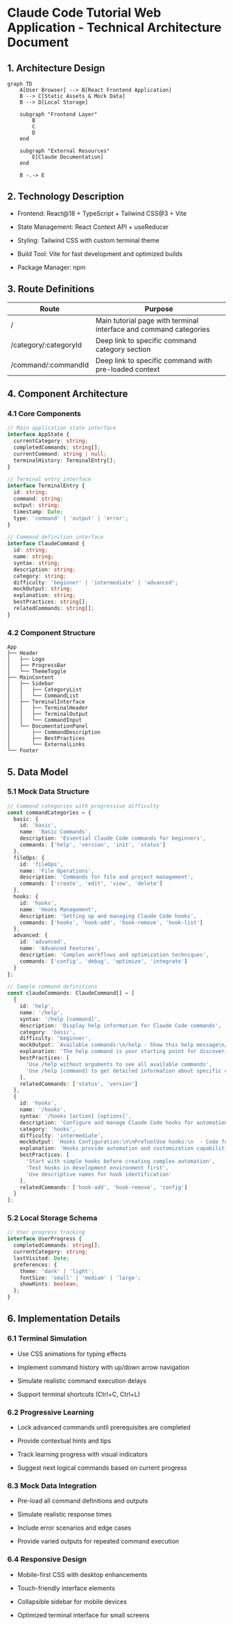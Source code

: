 # Claude Code Tutorial Web Application - Technical Architecture Document

## 1. Architecture Design

```mermaid
graph TD
    A[User Browser] --> B[React Frontend Application]
    B --> C[Static Assets & Mock Data]
    B --> D[Local Storage]
    
    subgraph "Frontend Layer"
        B
        C
        D
    end
    
    subgraph "External Resources"
        E[Claude Documentation]
    end
    
    B -.-> E
```

## 2. Technology Description

* Frontend: React\@18 + TypeScript + Tailwind CSS\@3 + Vite

* State Management: React Context API + useReducer

* Styling: Tailwind CSS with custom terminal theme

* Build Tool: Vite for fast development and optimized builds

* Package Manager: npm

## 3. Route Definitions

| Route                 | Purpose                                                           |
| --------------------- | ----------------------------------------------------------------- |
| /                     | Main tutorial page with terminal interface and command categories |
| /category/:categoryId | Deep link to specific command category section                    |
| /command/:commandId   | Deep link to specific command with pre-loaded context             |

## 4. Component Architecture

### 4.1 Core Components

```typescript
// Main application state interface
interface AppState {
  currentCategory: string;
  completedCommands: string[];
  currentCommand: string | null;
  terminalHistory: TerminalEntry[];
}

// Terminal entry interface
interface TerminalEntry {
  id: string;
  command: string;
  output: string;
  timestamp: Date;
  type: 'command' | 'output' | 'error';
}

// Command definition interface
interface ClaudeCommand {
  id: string;
  name: string;
  syntax: string;
  description: string;
  category: string;
  difficulty: 'beginner' | 'intermediate' | 'advanced';
  mockOutput: string;
  explanation: string;
  bestPractices: string[];
  relatedCommands: string[];
}
```

### 4.2 Component Structure

```
App
├── Header
│   ├── Logo
│   ├── ProgressBar
│   └── ThemeToggle
├── MainContent
│   ├── Sidebar
│   │   ├── CategoryList
│   │   └── CommandList
│   ├── TerminalInterface
│   │   ├── TerminalHeader
│   │   ├── TerminalOutput
│   │   └── CommandInput
│   └── DocumentationPanel
│       ├── CommandDescription
│       ├── BestPractices
│       └── ExternalLinks
└── Footer
```

## 5. Data Model

### 5.1 Mock Data Structure

```typescript
// Command categories with progressive difficulty
const commandCategories = {
  basic: {
    id: 'basic',
    name: 'Basic Commands',
    description: 'Essential Claude Code commands for beginners',
    commands: ['help', 'version', 'init', 'status']
  },
  fileOps: {
    id: 'fileOps',
    name: 'File Operations',
    description: 'Commands for file and project management',
    commands: ['create', 'edit', 'view', 'delete']
  },
  hooks: {
    id: 'hooks',
    name: 'Hooks Management',
    description: 'Setting up and managing Claude Code hooks',
    commands: ['hooks', 'hook-add', 'hook-remove', 'hook-list']
  },
  advanced: {
    id: 'advanced',
    name: 'Advanced Features',
    description: 'Complex workflows and optimization techniques',
    commands: ['config', 'debug', 'optimize', 'integrate']
  }
};

// Sample command definitions
const claudeCommands: ClaudeCommand[] = [
  {
    id: 'help',
    name: '/help',
    syntax: '/help [command]',
    description: 'Display help information for Claude Code commands',
    category: 'basic',
    difficulty: 'beginner',
    mockOutput: `Available commands:\n/help - Show this help message\n/hooks - Manage hooks configuration\n/status - Show current session status\n/clear - Clear the terminal`,
    explanation: 'The help command is your starting point for discovering Claude Code functionality.',
    bestPractices: [
      'Use /help without arguments to see all available commands',
      'Use /help [command] to get detailed information about specific commands'
    ],
    relatedCommands: ['status', 'version']
  },
  {
    id: 'hooks',
    name: '/hooks',
    syntax: '/hooks [action] [options]',
    description: 'Configure and manage Claude Code hooks for automation',
    category: 'hooks',
    difficulty: 'intermediate',
    mockOutput: `Hooks Configuration:\n\nPreToolUse hooks:\n  - Code formatter (*.ts, *.js)\n  - Linter check\n\nPostToolUse hooks:\n  - Git auto-commit\n  - Backup creation\n\nUse /hooks add to create new hooks`,
    explanation: 'Hooks provide automation and customization capabilities for Claude Code workflows.',
    bestPractices: [
      'Start with simple hooks before creating complex automation',
      'Test hooks in development environment first',
      'Use descriptive names for hook identification'
    ],
    relatedCommands: ['hook-add', 'hook-remove', 'config']
  }
];
```

### 5.2 Local Storage Schema

```typescript
// User progress tracking
interface UserProgress {
  completedCommands: string[];
  currentCategory: string;
  lastVisited: Date;
  preferences: {
    theme: 'dark' | 'light';
    fontSize: 'small' | 'medium' | 'large';
    showHints: boolean;
  };
}
```

## 6. Implementation Details

### 6.1 Terminal Simulation

* Use CSS animations for typing effects

* Implement command history with up/down arrow navigation

* Simulate realistic command execution delays

* Support terminal shortcuts (Ctrl+C, Ctrl+L)

### 6.2 Progressive Learning

* Lock advanced commands until prerequisites are completed

* Provide contextual hints and tips

* Track learning progress with visual indicators

* Suggest next logical commands based on current progress

### 6.3 Mock Data Integration

* Pre-load all command definitions and outputs

* Simulate realistic response times

* Include error scenarios and edge cases

* Provide varied outputs for repeated command execution

### 6.4 Responsive Design

* Mobile-first CSS with desktop enhancements

* Touch-friendly interface elements

* Collapsible sidebar for mobile devices

* Optimized terminal interface for small screens

